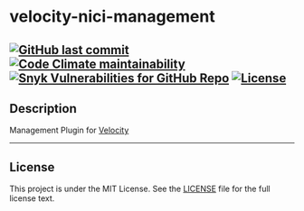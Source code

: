 # velocity-nici-management

<!--
[![Jenkins](https://img.shields.io/jenkins/build?jobUrl=https%3A%2F%2Fci.ursinn.dev%2Fjob%2Fursinn%2Fjob%2Fvelocity-nici-management&logo=jenkins&style=for-the-badge)](https://ci.ursinn.dev/job/ursinn/job/velocity-nici-management)
-->
[![GitHub last commit](https://img.shields.io/github/last-commit/ursinn/velocity-nici-management?logo=github&style=for-the-badge)](https://github.com/ursinn/velocity-nici-management/commits)
[![Code Climate maintainability](https://img.shields.io/codeclimate/maintainability/ursinn/velocity-nici-management?logo=codeclimate&style=for-the-badge)](https://codeclimate.com/github/ursinn/velocity-nici-management)
[![Snyk Vulnerabilities for GitHub Repo](https://img.shields.io/snyk/vulnerabilities/github/ursinn/velocity-nici-management?logo=snyk&style=for-the-badge)](https://snyk.io/test/github/ursinn/velocity-nici-management)
[![License](https://img.shields.io/github/license/ursinn/velocity-nici-management?style=for-the-badge)](https://github.com/ursinn/velocity-nici-management/blob/main/LICENSE)
---

## Description

Management Plugin for [Velocity](https://github.com/PaperMC/Velocity)

---

## License

This project is under the MIT License. See the [LICENSE](https://github.com/ursinn/velocity-nici-management/blob/main/LICENSE)
file for the full license text.
